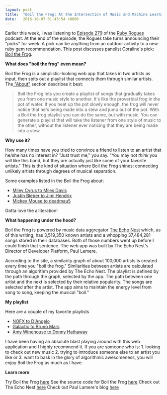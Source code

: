 ```yaml
---
layout: post
title:  "Boil the Frog: At the Intersection of Music and Machine Learning"
date:   2016-10-07 01:43:54 +0000
---
```



Earlier this week, I was listening to [Episode 279](https://devchat.tv/ruby-rogues/279-rr-vets-who-code-with-jerome-hardaway) of the [Ruby Rogues](https://devchat.tv/ruby-rogues) podcast. At the end of the episode, the Rogues take turns announcing their "picks" for week. A pick can be anything from an outdoor activity to a new ruby gem recommendation. This post discusses panelist Coraline's pick: [Boil the Frog](http://static.echonest.com/BoilTheFrog/). 

**What does "boil the frog" even mean?**

Boil the Frog is a simplistic-looking web app that takes in two artists as input, then spits out a playlist that connects them through similar artists. The[ "About"](http://static.echonest.com/BoilTheFrog/) section describes it best:

> Boil the Frog lets you create a playlist of songs that gradually takes you from one music style to another. It's like the proverbial frog in the pot of water. If you heat up the pot slowly enough, the frog will never notice that he's being made into a stew and jump out of the pot. With a Boil the frog playlist you can do the same, but with music. You can generate a playlist that will take the listener from one style of music to the other, without the listener ever noticing that they are being made into a stew.

**Why use it?**

How many times have you tried to convince a friend to listen to an artist that he/she has no interest in? "Just trust me," you say. "You may not *think* you will like this band, but they are actually just like some of your favorite artists." This is the kind of situation where Boil the Frog shines: connecting unlikely artists through degrees of musical separation. 

Some examples listed in the Boil the Frog about:

* [Miley Cyrus to Miles Davis](http://static.echonest.com/BoilTheFrog/index.html?src=%27miley%20cyrus%27&dest=%27miles%20davis%27)
* [Justin Bieber to Jimi Hendrix](http://static.echonest.com/BoilTheFrog/index.html?src=%27justin%20bieber%27&dest=%27jimi%20hendrix%27)
* [Mickey Mouse to deadmau5](http://static.echonest.com/BoilTheFrog/index.html?src=%27mickey%20mouse%27&dest=%27deadmau5%27)

Gotta love the alliteration!

**What happening under the hood?**

Boil the Frog is powered by music data aggregator [The Echo Nest](http://the.echonest.com/) which, as of this writing, has 3,519,350 known artists and a whopping 37,484,281 songs stored in their databases. Both of those numbers went up before I could finish that sentence. The web app was built by The Echo Nest's Director of Developer Platform, Paul Lemere.

According to the site, a similarity graph of about 100,000 artists is created every time you "boil the frog." Similarities between artists are calculated through an algorithm provided by The Echo Nest.  The playlist is defined by the path through the graph, selected by the app. The path between one artist and the next is selected by their relative popularity. The songs are selected after the artist. The app aims to maintain the energy level from song to song, keeping the musical "boil."

**My playlist**

Here are a couple of my favorite playlists

* [NOFX to D'Angelo](http://static.echonest.com/BoilTheFrog/?src=nofx&dest=dangelo)
* [Galactic to Bruno Mars](http://static.echonest.com/BoilTheFrog/?src=galactic&dest=bruno%20mars)
* [Amy Winehouse to Donny Hathaway](http://static.echonest.com/BoilTheFrog/?src=amy%20winehouse&dest=donny%20hathaway)

I have been having an absolute blast playing around with this web application and I highly recommend it. If you are someone who is: 1. looking to check out new music 2. trying to introduce someone else to an artist you like or 3. want to bask in the glory of algorithmic awesomeness, you will enjoy Boil the Frog as much as I have. 

**Learn more**

Try Boil the Frog [here](http://static.echonest.com/BoilTheFrog/)
See the source code for Boil the Frog [here](https://github.com/plamere/boilthefrog-spotify-app)
Check out The Echo Nest [here](http://the.echonest.com/)
Check out Paul Lamere's blog [here](https://musicmachinery.com/)


